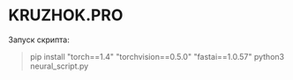 # KRUZHOK.PRO

Запуск скрипта:
>pip install "torch==1.4" "torchvision==0.5.0" "fastai==1.0.57"
>python3 neural_script.py